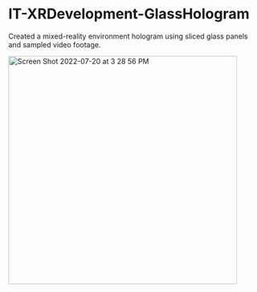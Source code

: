 # IT-XRDevelopment-GlassHologram

Created a mixed-reality environment hologram using sliced glass panels and sampled video footage.


<img width="455" alt="Screen Shot 2022-07-20 at 3 28 56 PM" src="https://user-images.githubusercontent.com/52668142/180075671-2b63c04f-a256-436d-87d5-86aa4cf4768a.png">
